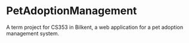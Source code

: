 # PetAdoptionManagement
A term project for CS353 in Bilkent, a web application for a pet adoption management system.
